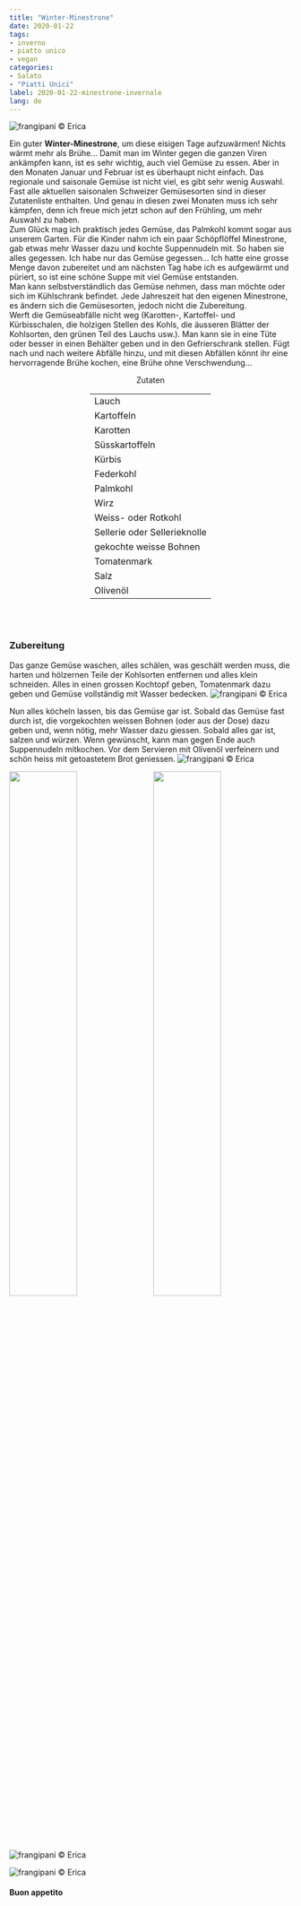 ```yaml
---
title: "Winter-Minestrone"
date: 2020-01-22
tags:
- inverno
- piatto unico
- vegan
categories:
- Salato
- "Piatti Unici"
label: 2020-01-22-minestrone-invernale
lang: de 
---
```

![](../2020-01-22-minestrone-invernale/header.jpeg "frangipani © Erica")

Ein guter **Winter-Minestrone**, um diese eisigen Tage aufzuwärmen! Nichts wärmt mehr als Brühe... Damit man im Winter gegen die ganzen Viren ankämpfen kann, ist es sehr wichtig, auch viel Gemüse zu essen. Aber in den Monaten Januar und Februar ist es überhaupt nicht einfach. Das regionale und saisonale Gemüse ist nicht viel, es gibt sehr wenig Auswahl. Fast alle aktuellen saisonalen Schweizer Gemüsesorten sind in dieser Zutatenliste enthalten. Und genau in diesen zwei Monaten muss ich sehr kämpfen, denn ich freue mich jetzt schon auf den Frühling, um mehr Auswahl zu haben.
<br />
Zum Glück mag ich praktisch jedes Gemüse, das Palmkohl kommt sogar aus unserem Garten. Für die Kinder nahm ich ein paar Schöpflöffel Minestrone, gab etwas mehr Wasser dazu und kochte Suppennudeln mit. So haben sie alles gegessen. Ich habe nur das Gemüse gegessen... Ich hatte eine grosse Menge davon zubereitet und am nächsten Tag habe ich es aufgewärmt und püriert, so ist eine schöne Suppe mit viel Gemüse entstanden.
<br />
Man kann selbstverständlich das Gemüse nehmen, dass man möchte oder sich im Kühlschrank befindet. Jede Jahreszeit hat den eigenen Minestrone, es ändern sich die Gemüsesorten, jedoch nicht die Zubereitung.
<br />
Werft die Gemüseabfälle nicht weg (Karotten-, Kartoffel- und Kürbisschalen, die holzigen Stellen des Kohls, die äusseren Blätter der Kohlsorten, den grünen Teil des Lauchs usw.). Man kann sie in eine Tüte oder besser in einen Behälter geben und in den Gefrierschrank stellen. Fügt nach und nach weitere Abfälle hinzu, und mit diesen Abfällen könnt ihr eine hervorragende Brühe kochen, eine Brühe ohne Verschwendung...

<div id="wrapper" style="text-align: center">
  <div id="yourdiv" style="display: inline-block;">
    <div class="ingredients">
      <div class="ingredients-title">Zutaten</div>
      <table>
        <tbody>
          <tr>
            <td>Lauch</td>
          </tr>
          <tr>
            <td>Kartoffeln</td>
          </tr>
          <tr>
            <td>Karotten</td>
           </tr>
          <tr>
            <td>Süsskartoffeln</td>
          </tr>
          <tr>
            <td>Kürbis</td>
           </tr>
          <tr>
            <td>Federkohl</td>
          </tr>
          <tr>
            <td>Palmkohl</td>
           </tr>
          <tr>
            <td>Wirz</td>
          </tr>
          <tr>
            <td>Weiss- oder Rotkohl</td>
          </tr>
          <tr>
            <td>Sellerie oder Sellerieknolle</td>
          </tr>
          <tr>
            <td>gekochte weisse Bohnen</td>
          </tr>
          <tr>
            <td>Tomatenmark</td>
          </tr>
          <tr>
            <td>Salz</td>
          </tr>
          <tr>
            <td>Olivenöl</td>
          </tr>
        </tbody>
      </table>
      <br></br>
    </div>
  </div>
</div>


<h3>
	<font color="grey">
		<i class="fa fa-cogs"></i>
	</font> Zubereitung
</h3>

Das ganze Gemüse waschen, alles schälen, was geschält werden muss, die harten und hölzernen Teile der Kohlsorten entfernen und alles klein schneiden. Alles in einen grossen Kochtopf geben, Tomatenmark dazu geben und Gemüse vollständig mit Wasser bedecken.
![](../2020-01-22-minestrone-invernale/verdura.jpeg "frangipani © Erica")

Nun alles köcheln lassen, bis das Gemüse gar ist. Sobald das Gemüse fast durch ist, die vorgekochten weissen Bohnen (oder aus der Dose) dazu geben und, wenn nötig, mehr Wasser dazu giessen. Sobald alles gar ist, salzen und würzen. Wenn gewünscht, kann man gegen Ende auch Suppennudeln mitkochen. Vor dem Servieren mit Olivenöl verfeinern und schön heiss mit getoastetem Brot geniessen.
![](../2020-01-22-minestrone-invernale/risultato1.jpeg "frangipani © Erica")

<p>
  <div style="width: 100%; margin-bottom: 0">
    <img style="float: left; width: 49%; margin-right: 1%" src="../2020-01-22-minestrone-invernale/risultato2.jpeg" alt="" title="frangipani © Erica" />
    <img style="float: left; width: 49%; margin-left: 1%" src="../2020-01-22-minestrone-invernale/risultato3.jpeg" alt="" title="frangipani © Erica" />
    <div style="clear: both"></div>
  </div>
</p>

![](../2020-01-22-minestrone-invernale/risultato4.jpeg "frangipani © Erica")

![](../2020-01-22-minestrone-invernale/risultato5.jpeg "frangipani © Erica")

<h4>Buon appetito
  <font color="red">
    <i class="fa fa-smile-o"></i>
  </font>
</h4>
